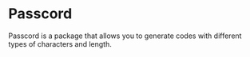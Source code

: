 # Passcord

Passcord is a package that allows you to generate codes with different types of characters and length.